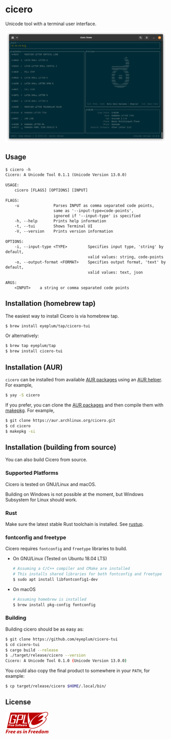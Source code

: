 # cicero

Unicode tool with a terminal user interface.

![Screenshot](images/screenshot.png)

## Usage

```
$ cicero -h
Cicero: A Unicode Tool 0.1.1 (Unicode Version 13.0.0)

USAGE:
    cicero [FLAGS] [OPTIONS] [INPUT]

FLAGS:
    -u               Parses INPUT as comma separated code points,
                     same as '--input-type=code-points',
                     ignored if '--input-type' is specified
    -h, --help       Prints help information
    -t, --tui        Shows Terminal UI
    -V, --version    Prints version information

OPTIONS:
    -i, --input-type <TYPE>         Specifies input type, 'string' by default,
                                    valid values: string, code-points
    -o, --output-format <FORMAT>    Specifies output format, 'text' by default,
                                    valid values: text, json

ARGS:
    <INPUT>    a string or comma separated code points
```

## Installation (homebrew tap)

The easiest way to install Cicero is via homebrew tap.

```sh
$ brew install eyeplum/tap/cicero-tui
```

Or alternatively:

```sh
$ brew tap eyeplum/tap
$ brew install cicero-tui
```

## Installation (AUR)

`cicero` can be installed from available [AUR packages](https://aur.archlinux.org/packages/?O=0&SeB=b&K=cicero&outdated=&SB=n&SO=a&PP=50&do_Search=Go) using an [AUR helper](https://wiki.archlinux.org/index.php/AUR_helpers). For example,

```sh
$ yay -S cicero
```

If you prefer, you can clone the [AUR packages](https://aur.archlinux.org/packages/?O=0&SeB=b&K=cicero&outdated=&SB=n&SO=a&PP=50&do_Search=Go) and then compile them with [makepkg](https://wiki.archlinux.org/index.php/Makepkg). For example,

```sh
$ git clone https://aur.archlinux.org/cicero.git
$ cd cicero
$ makepkg -si
```

## Installation (building from source)

You can also build Cicero from source.

### Supported Platforms

Cicero is tested on GNU/Linux and macOS.

Building on Windows is not possible at the moment, but Windows Subsystem for Linux should work.

### Rust

Make sure the latest stable Rust toolchain is installed. See [rustup](https://rustup.rs/).

### fontconfig and freetype

Cicero requires `fontconfig` and `freetype` libraries to build.

- On GNU/Linux (Tested on Ubuntu 18.04 LTS)

  ```sh
  # Assuming a C/C++ compiler and CMake are installed
  # This installs shared libraries for both fontconfig and freetype
  $ sudo apt install libfontconfig1-dev
  ```

- On macOS

  ```sh
  # Assuming homebrew is installed
  $ brew install pkg-config fontconfig
  ```

### Building

Building cicero should be as easy as:

```sh
$ git clone https://github.com/eyeplum/cicero-tui
$ cd cicero-tui
$ cargo build --release
$ ./target/release/cicero --version
Cicero: A Unicode Tool 0.1.0 (Unicode Version 13.0.0)
```

You could also copy the final product to somewhere in your `PATH`, for example:

```sh
$ cp target/release/cicero $HOME/.local/bin/
```

## License

[![](images/gplv3.png)](https://www.gnu.org/licenses/gpl-3.0.html)
